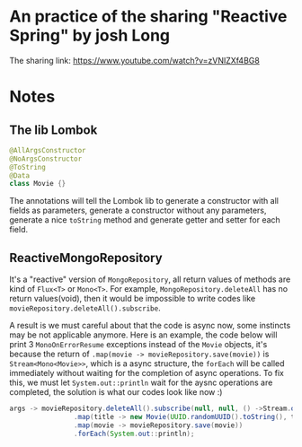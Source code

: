 # An practice of the sharing "Reactive Spring" by josh Long

The sharing link: https://www.youtube.com/watch?v=zVNIZXf4BG8

# Notes

## The lib Lombok

```java
@AllArgsConstructor
@NoArgsConstructor
@ToString
@Data
class Movie {}
```

The annotations will tell the Lombok lib to generate a constructor with all fields as parameters, generate a constructor without any parameters, generate a nice `toString` method and generate getter and setter for each field.

## ReactiveMongoRepository

It's a "reactive" version of `MongoRepository`, all return values of methods are kind of `Flux<T>` or `Mono<T>`.
For example, `MongoRepository.deleteAll` has no return values(void), then it would be impossible to write codes like `movieRepository.deleteAll().subscribe`.

A result is we must careful about that the code is async now, some instincts may be not applicable anymore. Here is an example, the code below will print 3 `MonoOnErrorResume` exceptions instead of the `Movie` objects, it's because the return of `.map(movie -> movieRepository.save(movie))` is `Stream<Mono<Movie>>`, which is a async structure, the `forEach` will be called immediately without waiting for the completion of async operations. To fix this, we must let `System.out::println` wait for the aysnc operations are completed, the solution is what our codes look like now :)
```java
args -> movieRepository.deleteAll().subscribe(null, null, () ->Stream.of("Hero", "3 idiots", "Huang Fei Hong")
                .map(title -> new Movie(UUID.randomUUID().toString(), title, title))
                .map(movie -> movieRepository.save(movie))
                .forEach(System.out::println);
```
